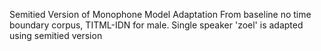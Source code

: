 Semitied Version of Monophone Model
Adaptation From baseline no time boundary corpus, TITML-IDN for male.
Single speaker 'zoel' is adapted using semitied version
